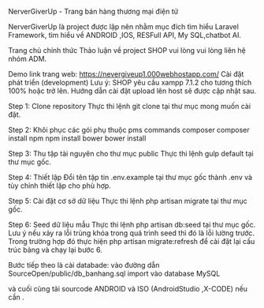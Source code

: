 NerverGiverUp - Trang bán hàng thương mại điện tử


NerverGiverUp là project được lập nên nhằm mục đích tìm hiểu Laravel Framework, tìm hiểu về ANDROID ,IOS, RESFull API, My SQL,chatbot AI.


Trang chủ chính thức
Thảo luận về project SHOP vui lòng vui lòng liên hệ nhóm ADM.

Demo
link trang web: https://nevergiveup1.000webhostapp.com/
Cài đặt phát triển (development)
Lưu ý: SHOP yêu cầu xampp 7.1.2 cho tương thích 100% hoặc trở lên. Hướng dẫn cài đặt upload lên host   sẽ được cập nhật sau.



Step 1: Clone repository
Thực thi lệnh git clone tại thư mục mong muốn cài đặt.


Step 2: Khôi phục các gói phụ thuộc
pms	commands
composer	composer install
npm	npm install
bower	bower install


Step 3: Thu tập tài nguyên cho thư mục public
Thực thi lệnh gulp default tại thư mục gốc.


Step 4: Thiết lập
Đổi tên tập tin .env.example tại thư mục gốc thành .env và tùy chỉnh thiết lập cho phù hợp.


Step 5: Cài đặt cơ sở dữ liệu
Thực thi lệnh php artisan migrate tại thư mục gốc.


Step 6: Seed dữ liệu mẫu
Thực thi lệnh php artisan db:seed tại thư mục gốc. Lưu ý nếu xảy ra lỗi trùng khóa trong quá trình seed thì đó là lỗi lường trước. Trong trường hợp đó thực hiện php artisan migrate:refresh để cài đặt lại cấu trúc bảng và chạy lại bước 6.

Bước tiếp theo là cài databade:
vào đường dẫn SourceOpen/public/db_banhang.sql  import vào database MySQL

và cuối cùng tải sourcode ANDROID và ISO (AndroidStudio ,X-CODE) nếu cần .
